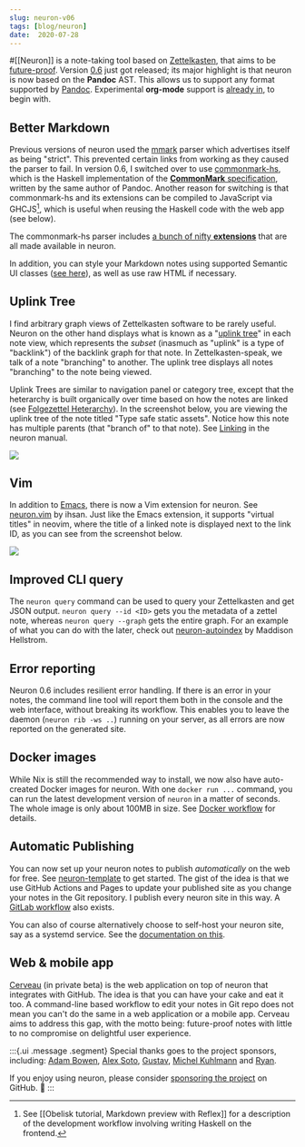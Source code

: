 ```yaml
---
slug: neuron-v06
tags: [blog/neuron]
date:  2020-07-28
---
```


#[[Neuron]] is a note-taking tool based on [Zettelkasten](https://neuron.zettel.page/2011401.html), that aims to be [future-proof](https://neuron.zettel.page/6f0f0bcc.html). Version [0.6](https://github.com/srid/neuron/releases/tag/0.6.0.0) just got released; its major highlight is that neuron is now based on the **Pandoc** AST. This allows us to support any format supported by [Pandoc](https://pandoc.org/). Experimental **org-mode** support is [already in](https://github.com/srid/neuron/issues/313), to begin with.

## Better Markdown

Previous versions of neuron used the [mmark](https://hackage.haskell.org/package/mmark) parser which advertises itself as being "strict". This prevented certain links from working as they caused the parser to fail. In version 0.6, I switched over to use [commonmark-hs](https://github.com/jgm/commonmark-hs), which is the Haskell implementation of the [**CommonMark** specification](https://commonmark.org/), written by the same author of Pandoc. Another reason for switching is that commonmark-hs and its extensions can be compiled to JavaScript via GHCJS[^ob], which is useful when reusing the Haskell code with the web app (see below).

[^ob]: See [[Obelisk tutorial, Markdown preview with Reflex]] for a description of the development workflow involving writing Haskell on the frontend.

The commonmark-hs parser includes [a bunch of nifty **extensions**](https://github.com/jgm/commonmark-hs/tree/master/commonmark-extensions) that are all made available in neuron. 

In addition, you can style your Markdown notes using supported Semantic UI classes ([see here](https://github.com/srid/neuron/issues/176)), as well as use raw HTML if necessary.

## Uplink Tree

I find arbitrary graph views of Zettelkasten software to be rarely useful. Neuron on the other hand displays what is known as a "[uplink tree](https://neuron.zettel.page/uplink-tree.html)" in each note view, which represents the *subset* (inasmuch as "uplink" is a type of "backlink") of the backlink graph for that note. In Zettelkasten-speak, we talk of a note "branching" to another. The uplink tree displays all notes "branching" to the note being viewed. 

Uplink Trees are similar to navigation panel or category tree, except that the heterarchy is built organically over time based on how the notes are linked (see [Folgezettel Heterarchy](https://neuron.zettel.page/folgezettel-heterarchy.html)). In the screenshot below, you are viewing the uplink tree of the note titled "Type safe static assets". Notice how this note has multiple parents (that "branch of" to that note). See [Linking](https://neuron.zettel.page/linking.html) in the neuron manual.

![](https://ipfs.io/ipfs/Qmap6GViyXmgVsvLWJzGEXeeHhuS4VLi8rDe8JFseU3nWR?filename=2020%20neuron%20uplinktree.png)

## Vim

In addition to [Emacs](https://neuron.zettel.page/4a6b25f1.html), there is now a Vim extension for neuron. See [neuron.vim](https://github.com/ihsanturk/neuron.vim) by ihsan. Just like the Emacs extension, it supports "virtual titles" in neovim, where the title of a linked note is displayed next to the link ID, as you can see from the screenshot below.

![](https://ipfs.io/ipfs/QmRA6WeuRrK7BMDdkxYc5X1VraBTUBBGpNbu8j1Kz1sv2y?filename=2020%20neuron-vim.png)

## Improved CLI query

The `neuron query` command can be used to query your Zettelkasten and get JSON output. `neuron query --id <ID>` gets you the metadata of a zettel note, whereas `neuron query --graph` gets the entire graph. For an example of what you can do with the later, check out [neuron-autoindex](https://github.com/b0o/neuron-extras) by Maddison Hellstrom.

## Error reporting

Neuron 0.6 includes resilient error handling. If there is an error in your notes, the command line tool will report them both in the console and the web interface, without breaking its workflow. This enables you to leave the daemon (`neuron rib -ws ..`) running on your server, as all errors are now reported on the generated site.

## Docker images

While Nix is still the recommended way to install, we now also have auto-created Docker images for neuron. With one `docker run ...` command, you can run the latest development version of `neuron` in a matter of seconds. The whole image is only about 100MB in size. See [Docker workflow](https://neuron.zettel.page/c6176636.html) for details.

## Automatic Publishing

You can now set up your neuron notes to publish *automatically* on the web for free. See [neuron-template](https://github.com/srid/neuron-template#readme) to get started. The gist of the idea is that we use GitHub Actions and Pages to update your published site as you change your notes in the Git repository. I publish every neuron site in this way. A [GitLab workflow](https://neuron.zettel.page/778816d3.html) also exists.

You can also of course alternatively choose to self-host your neuron site, say as a systemd service. See the [documentation on this](https://neuron.zettel.page/6479cd5e.html).

## Web & mobile app

[Cerveau](http://www.cerveau.app/) (in private beta) is the web application on top of neuron that integrates with GitHub. The idea is that you can have your cake and eat it too. A command-line based workflow to edit your notes in Git repo does not mean you can't do the same in a web application or a mobile app. Cerveau aims to address this gap, with the motto being: future-proof notes with little to no compromise on delightful user experience.

:::{.ui .message .segment}
Special thanks goes to the project sponsors, including: [Adam Bowen](https://github.com/adamnbowen), [Alex Soto](https://github.com/alex-a-soto), [Gustav](https://github.com/Whil-), [Michel Kuhlmann](https://github.com/michelk) and [Ryan](https://github.com/digilypse). 

If you enjoy using neuron, please consider [sponsoring the project](https://github.com/sponsors/srid?o=sd&sc=t) on GitHub. 💖
:::
